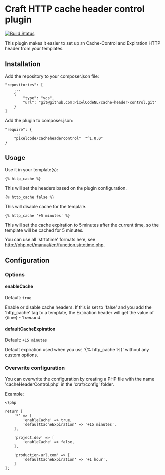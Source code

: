 # Craft HTTP cache header control plugin

[![Build Status](https://travis-ci.org/PixelCodeNL/cache-header-control.svg?branch=master)](https://travis-ci.org/PixelCodeNL/cache-header-control)

This plugin makes it easier to set up an Cache-Control and Expiration HTTP header from your templates.

## Installation

Add the repository to your composer.json file:

```
"repositories": [
    ...
    {
        "type": "vcs",
        "url": "git@github.com:PixelCodeNL/cache-header-control.git"
    }
]
```

Add the plugin to composer.json:
```
"require": {
    ...
    "pixelcode/cacheheadercontrol": "^1.0.0"
}
```

## Usage

Use it in your template(s):

```
{% http_cache %}
```
This will set the headers based on the plugin configuration.

```
{% http_cache false %}
```
This will disable cache for the template.


```
{% http_cache '+5 minutes' %}
```
This will set the cache expiration to 5 minutes after the current time, so the template will be cached for 5 minutes.

You can use all 'strtotime' formats here, see http://php.net/manual/en/function.strtotime.php.

## Configuration

### Options

#### enableCache

Default: `true`

Enable or disable cache headers. If this is set to 'false' and you add the 'http_cache' tag to a template, the Expiration header will get the value of {time} - 1 second.

#### defaultCacheExpiration

Default: `+15 minutes`

Default expiration used when you use '{% http_cache %}' without any custom options.

### Overwrite configuration

You can overwrite the configuration by creating a PHP file with the name 'cacheHeaderControl.php' in the 'craft/config' folder.

Example:

```
<?php

return [
    '*' => [
        'enableCache' => true,
        'defaultCacheExpiration' => '+15 minutes',
    ],

    'project.dev' => [
        'enableCache' => false,
    ],

    'production-url.com' => [
        'defaultCacheExpiration' => '+1 hour',
    ]
];

```
